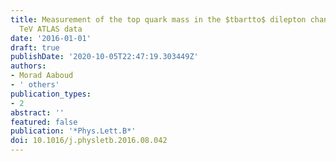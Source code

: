 ```yaml
---
title: Measurement of the top quark mass in the $tbartto$ dilepton channel from $sqrts=8$
  TeV ATLAS data
date: '2016-01-01'
draft: true
publishDate: '2020-10-05T22:47:19.303449Z'
authors:
- Morad Aaboud
- ' others'
publication_types:
- 2
abstract: ''
featured: false
publication: '*Phys.Lett.B*'
doi: 10.1016/j.physletb.2016.08.042
---
```


